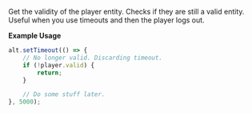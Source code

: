 Get the validity of the player entity. Checks if they are still a valid entity.
Useful when you use timeouts and then the player logs out.

**Example Usage**

```js
alt.setTimeout(() => {
    // No longer valid. Discarding timeout.
    if (!player.valid) {
        return;
    }

    // Do some stuff later.
}, 5000);
```
